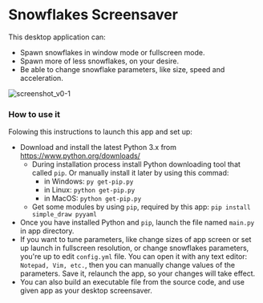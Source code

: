 # Snowflakes Screensaver

This desktop application can:

- Spawn snowflakes in window mode or fullscreen mode.
- Spawn more of less snowflakes, on your desire.
- Be able to change snowflake parameters, like size, speed and acceleration.

![screenshot_v0-1](https://user-images.githubusercontent.com/36193247/230354528-b4983658-8c03-4c0c-8437-15e08138b521.png)

### How to use it

Folowing this instructions to launch this app and set up:

- Download and install the latest Python 3.x from https://www.python.org/downloads/
    - During installation process install Python downloading tool that called `pip`. Or manually install it later by using this commad:
        - in Windows:
            `py get-pip.py`
        - in Linux:
            `python get-pip.py`
        - in MacOS:
            `python get-pip.py`
    - Get some modules by using `pip`, required by this app:
        `pip install simple_draw pyyaml`
- Once you have installed Python and `pip`, launch the file named `main.py` in app directory.
- If you want to tune parameters, like change sizes of app screen or set up launch in fullscreen resolution, or change snowflakes parameters, you're up to edit `config.yml` file. You can open it with any text editor: `Notepad, Vim, etc.`, then you can manually change values of the parameters. Save it, relaunch the app, so your changes will take effect.
- You can also build an executable file from the source code, and use given app as your desktop screensaver.
